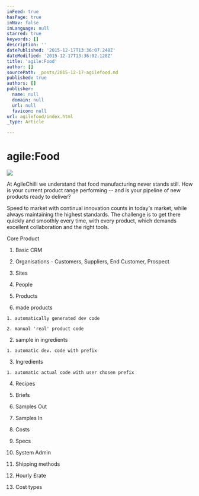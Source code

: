 ```yaml
---
inFeed: true
hasPage: true
inNav: false
inLanguage: null
starred: true
keywords: []
description: ''
datePublished: '2015-12-17T13:36:07.248Z'
dateModified: '2015-12-17T13:36:02.128Z'
title: 'agile:Food'
author: []
sourcePath: _posts/2015-12-17-agilefood.md
published: true
authors: []
publisher:
  name: null
  domain: null
  url: null
  favicon: null
url: agilefood/index.html
_type: Article

---
```

# agile:Food
![](https://the-grid-user-content.s3-us-west-2.amazonaws.com/7c7d8dc3-e17b-4b5b-8bfa-16796c9a22ea.png)

At AgileChilli we understand that food manufacturing never stands still. How is your current product range performing  -- and is your pipeline of new products ready to deliver?  

Speed to market with continual innovation counts in today's market, while always maintaining the highest standards. The challenge is to get there quickly and smoothly every time, with every product, which demands excellent collaboration and the right tools.

Core Product

1. Basic CRM 

  1. Organisations - Customers, Suppliers, End Customer, Prospect

  2. Sites

  3. People

2. Products

  1. made products

    1. automatically generated dev code

    2. manual 'real' product code

  2. sample in ingredients

    1. automatic dev. code with prefix

  3. Ingredients

    1. automatic actual code with user chosen prefix

  4. Recipes

3. Briefs

4. Samples Out

5. Samples In

6. Costs

7. Specs

8. System Admin

  1. Shipping methods

  2. Hourly £rate

  3. Cost types